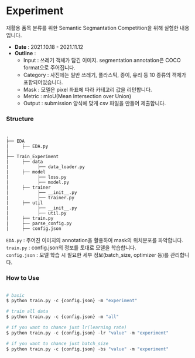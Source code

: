 # Experiment
재활용 품목 분류를 위한 Semantic Segmantation Competition을 위해 실험한 내용입니다.  

- **Date** : 2021.10.18 - 2021.11.12  
- **Outline** : 
    -  Input : 쓰레기 객체가 담긴 이미지. segmentation annotation은 COCO format으로 주어집니다.
    -  Category : 사진에는 일반 쓰레기, 플라스틱, 종이, 유리 등 10 종류의 객체가 포함되어있습니다.  
    -  Mask : 모델은 pixel 좌표에 따라 카테고리 값을 리턴합니다.
    -  Metric : mIoU(Mean Intersection over Union)  
    -  Output : submission 양식에 맞게 csv 파일을 만들어 제출합니다.


### Structure
```

.
├── EDA
|     ├── EDA.py
|
├── Train_Experiment
|     ├── data
|           ├── data_loader.py
|     ├── model
|           ├── loss.py
|           ├── model.py
|     ├── trainer
|           ├── __init__.py
|           ├── trainer.py
|     ├── util
|           ├── __init__.py
|           ├── util.py
|     ├── train.py
|     ├── parse_config.py
|     ├── config.json

```
`EDA.py` : 주어진 이미지의 annotation을 활용하여 mask의 위치분포를 파악합니다.  
`train.py` : config.json의 정보를 토대로 모델을 학습합니다.  
`config.json` : 모델 학습 시 필요한 세부 정보(batch_size, optimizer 등)를 관리합니다.  


### How to Use
```python

# basic
$ python train.py -c {config.json} -m "experiment"

# train all data
$ python train.py -c {config.json} -m "all"

# if you want to chance just lr(learning rate)
$ python train.py -c {config.json} -lr "value" -m "experiment"

# if you want to chance just batch_size
$ python train.py -c {config.json} -bs "value" -m "experiment"

```
